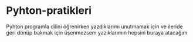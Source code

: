 # Pyhton-pratikleri
Pyhton programla dilini öğrenirken yazdıklarımı unutmamak için ve ileride geri dönüp bakmak için
üşenmezsem yazıklarımın hepsini buraya atacağım

